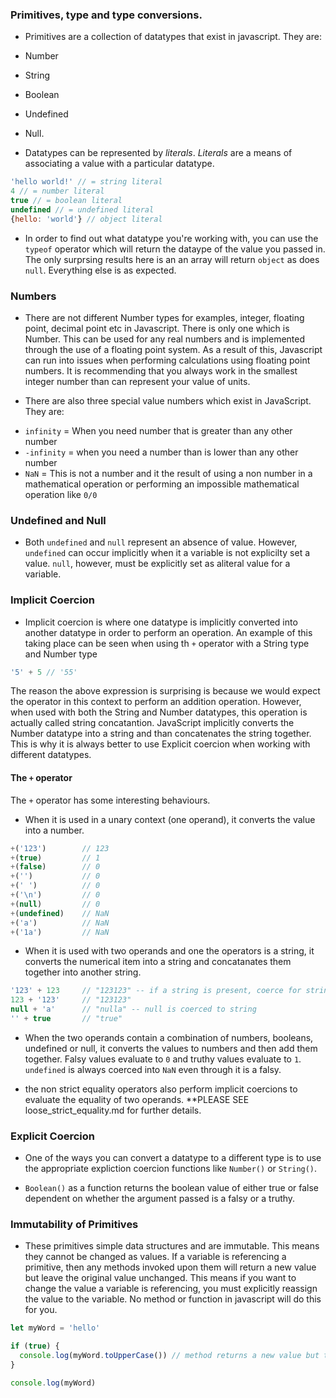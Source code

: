 ### Primitives, type and type conversions.

* Primitives are a collection of datatypes that exist in javascript. They are:

* Number
* String
* Boolean
* Undefined
* Null. 

* Datatypes can be represented by *literals*. *Literals* are a means of associating a value with a particular datatype. 

```js
'hello world!' // = string literal
4 // = number literal
true // = boolean literal
undefined // = undefined literal
{hello: 'world'} // object literal
```

* In order to find out what datatype you're working with, you can use the `typeof` operator which will return the dataype of the value you passed in. The only surprsing results here is an an array will return `object` as does `null`. Everything else is as expected. 

### Numbers

* There are not different Number types for examples, integer, floating point, decimal point etc in Javascript. There is only one which is Number. This can be used for any real numbers and is implemented through the use of a floating point system. As a result of this, Javascript can run into issues when performing calculations using floating point numbers. It is recommending that you always work in the smallest integer number than can represent your value of units. 

* There are also three special value numbers which exist in JavaScript. They are:
- `infinity` = When you need number that is greater than any other number
- `-infinity` = when you need a number than is lower than any other number
- `NaN` = This is not a number and it the result of using a non number in a mathematical operation or performing an impossible mathematical operation like `0/0`

### Undefined and Null

* Both `undefined` and `null` represent an absence of value. However, `undefined` can occur implicitly when it a variable is not explicilty set a value. `null`, however, must be explicitly set as aliteral value for a variable. 

### Implicit Coercion 

* Implicit coercion is where one datatype is implicitly converted into another datatype in order to perform an operation. An example of this taking place can be seen when using th `+` operator with a String type and Number type

```js
'5' + 5 // '55'
```

The reason the above expression is surprising is because we would expect the operator in this context to perform an addition operation. However, when used with both the String and Number datatypes, this operation is actually called string concatantion. JavaScript implicitly converts the Number datatype into a string and than concatenates the string together. This is why it is always better to use Explicit coercion when working with different datatypes. 

#### The `+` operator

The `+` operator has some interesting behaviours. 

* When it is used in a unary context (one operand), it converts the value into a number. 

```js
+('123')        // 123
+(true)         // 1
+(false)        // 0
+('')           // 0
+(' ')          // 0
+('\n')         // 0
+(null)         // 0
+(undefined)    // NaN
+('a')          // NaN
+('1a')         // NaN
```

* When it is used  with two operands and one the operators is a string, it converts the numerical item into a string and concatanates them together into another string. 

```js
'123' + 123     // "123123" -- if a string is present, coerce for string concatenation
123 + '123'     // "123123"
null + 'a'      // "nulla" -- null is coerced to string
'' + true       // "true"
```

* When the two operands contain a combination of numbers, booleans, undefined or null, it converts the values to numbers and then add them together. Falsy values evaluate to `0` and truthy values evaluate to `1`. `undefined` is always coerced into `NaN` even through it is a falsy. 

* the non strict equality operators also perform implicit coercions to evaluate the equality of two operands. **PLEASE SEE loose_strict_equality.md for further details. 

### Explicit Coercion

* One of the ways you can convert a datatype to a different type is to use the appropriate expliction coercion functions like `Number()` or `String()`. 

* `Boolean()` as a function returns the boolean value of either true or false dependent on whether the argument passed is a falsy or a truthy. 

### Immutability of Primitives

* These primitives simple data structures and are immutable. This means they cannot be changed as values. If a variable is referencing a primitive, then any methods invoked upon them will return a new value but leave the original value unchanged. This means if you want to change the value a variable is referencing, you must explicitly reassign the value to the variable. No method or function in javascript will do this for you. 

```js
let myWord = 'hello'

if (true) {
  console.log(myWord.toUpperCase()) // method returns a new value but the variable is not reassigned new value. 
}

console.log(myWord)
```